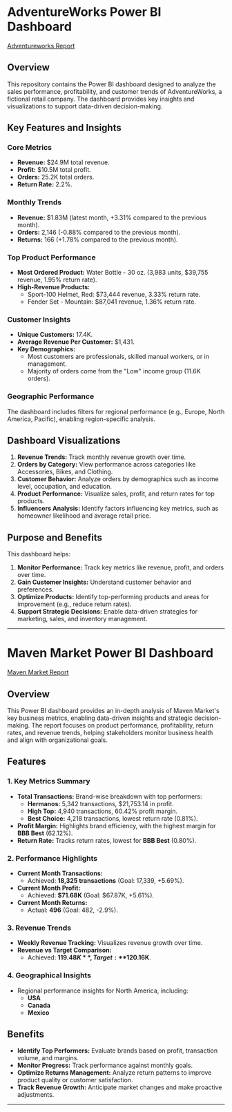 
# AdventureWorks Power BI Dashboard

[Adventureworks Report](https://app.powerbi.com/view?r=eyJrIjoiNzVlZjg4N2ItYThjOS00NGY4LTk4MDItYWJmMWIxNDIwNzRkIiwidCI6ImRmODY3OWNkLWE4MGUtNDVkOC05OWFjLWM4M2VkN2ZmOTVhMCJ9)
## Overview
This repository contains the Power BI dashboard designed to analyze the sales performance, profitability, and customer trends of AdventureWorks, a fictional retail company. The dashboard provides key insights and visualizations to support data-driven decision-making.



## Key Features and Insights

### Core Metrics
- **Revenue:** $24.9M total revenue.
- **Profit:** $10.5M total profit.
- **Orders:** 25.2K total orders.
- **Return Rate:** 2.2%.

### Monthly Trends
- **Revenue:** $1.83M (latest month, +3.31% compared to the previous month).
- **Orders:** 2,146 (-0.88% compared to the previous month).
- **Returns:** 166 (+1.78% compared to the previous month).

### Top Product Performance
- **Most Ordered Product:** Water Bottle - 30 oz. (3,983 units, $39,755 revenue, 1.95% return rate).
- **High-Revenue Products:**
  - Sport-100 Helmet, Red: $73,444 revenue, 3.33% return rate.
  - Fender Set - Mountain: $87,041 revenue, 1.36% return rate.

### Customer Insights
- **Unique Customers:** 17.4K.
- **Average Revenue Per Customer:** $1,431.
- **Key Demographics:**
  - Most customers are professionals, skilled manual workers, or in management.
  - Majority of orders come from the "Low" income group (11.6K orders).

### Geographic Performance
The dashboard includes filters for regional performance (e.g., Europe, North America, Pacific), enabling region-specific analysis.



## Dashboard Visualizations
1. **Revenue Trends:** Track monthly revenue growth over time.
2. **Orders by Category:** View performance across categories like Accessories, Bikes, and Clothing.
3. **Customer Behavior:** Analyze orders by demographics such as income level, occupation, and education.
4. **Product Performance:** Visualize sales, profit, and return rates for top products.
5. **Influencers Analysis:** Identify factors influencing key metrics, such as homeowner likelihood and average retail price.



## Purpose and Benefits
This dashboard helps:
1. **Monitor Performance:** Track key metrics like revenue, profit, and orders over time.
2. **Gain Customer Insights:** Understand customer behavior and preferences.
3. **Optimize Products:** Identify top-performing products and areas for improvement (e.g., reduce return rates).
4. **Support Strategic Decisions:** Enable data-driven strategies for marketing, sales, and inventory management.



---


# Maven Market Power BI Dashboard

[Maven Market Report](https://app.powerbi.com/view?r=eyJrIjoiMzI5Y2EzOWMtZmQ5MC00MDkxLWFmYmYtNjM3NzU1MTIzZDg1IiwidCI6ImRmODY3OWNkLWE4MGUtNDVkOC05OWFjLWM4M2VkN2ZmOTVhMCJ9)





## Overview

This Power BI dashboard provides an in-depth analysis of Maven Market's key business metrics, enabling data-driven insights and strategic decision-making. The report focuses on product performance, profitability, return rates, and revenue trends, helping stakeholders monitor business health and align with organizational goals.



## Features

### 1. Key Metrics Summary
- **Total Transactions:** Brand-wise breakdown with top performers:
  - **Hermanos:** 5,342 transactions, $21,753.14 in profit.
  - **High Top:** 4,940 transactions, 60.42% profit margin.
  - **Best Choice:** 4,218 transactions, lowest return rate (0.81%).
- **Profit Margin:** Highlights brand efficiency, with the highest margin for **BBB Best** (62.12%).
- **Return Rate:** Tracks return rates, lowest for **BBB Best** (0.80%).

### 2. Performance Highlights
- **Current Month Transactions:** 
  - Achieved: **18,325 transactions** (Goal: 17,339, +5.69%).
- **Current Month Profit:** 
  - Achieved: **$71.68K** (Goal: $67.87K, +5.61%).
- **Current Month Returns:** 
  - Actual: **496** (Goal: 482, -2.9%).

### 3. Revenue Trends
- **Weekly Revenue Tracking:** Visualizes revenue growth over time.
- **Revenue vs Target Comparison:** 
  - Achieved: **$119.48K**, Target: **$120.16K**.

### 4. Geographical Insights
- Regional performance insights for North America, including:
  - **USA**
  - **Canada**
  - **Mexico**


## Benefits
- **Identify Top Performers:** Evaluate brands based on profit, transaction volume, and margins.
- **Monitor Progress:** Track performance against monthly goals.
- **Optimize Returns Management:** Analyze return patterns to improve product quality or customer satisfaction.
- **Track Revenue Growth:** Anticipate market changes and make proactive adjustments.

---


